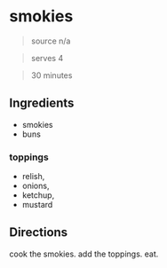 # smokies

> source n/a

> serves 4

> 30 minutes

## Ingredients

- smokies
- buns

### toppings
- relish, 
- onions, 
- ketchup, 
- mustard

## Directions

cook the smokies. add the toppings. eat.
